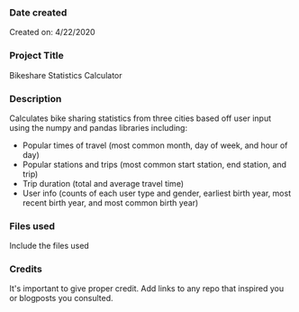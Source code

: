 ### Date created
Created on: 4/22/2020

### Project Title
Bikeshare Statistics Calculator

### Description
Calculates bike sharing statistics from three cities based off user input using the numpy and pandas libraries including:
  - Popular times of travel (most common month, day of week, and hour of day)
  - Popular stations and trips (most common start station, end station, and trip)
  - Trip duration (total and average travel time)
  - User info (counts of each user type and gender, earliest birth year, most recent birth year, and most common birth year)
### Files used
Include the files used

### Credits
It's important to give proper credit. Add links to any repo that inspired you or blogposts you consulted.
